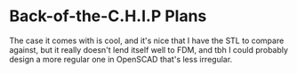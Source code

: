 # Back-of-the-C.H.I.P Plans

The case it comes with is cool, and it's nice that I have the STL to compare against, but it really doesn't lend itself well to FDM, and tbh I could probably design a more regular one in OpenSCAD that's less irregular.
